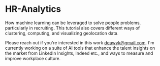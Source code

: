 # HR-Analytics

How machine learning can be leveraged to solve people problems, particularly in recruiting. This tutorial also covers different ways of clustering, computing, and visualizing geolocation data. 

Please reach out if you're interested in this work deawyk@gmail.com. I'm currently working on a suite of AI tools that enhance the talent insights on the market from LinkedIn Insights, Indeed etc., and ways to measure and improve workplace culture.
